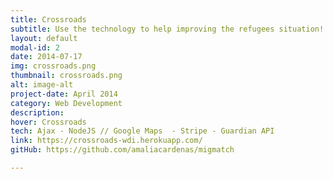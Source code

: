 ```yaml
---
title: Crossroads
subtitle: Use the technology to help improving the refugees situation!
layout: default
modal-id: 2
date: 2014-07-17
img: crossroads.png
thumbnail: crossroads.png
alt: image-alt
project-date: April 2014
category: Web Development
description: 
hover: Crossroads
tech: Ajax - NodeJS // Google Maps  - Stripe - Guardian API
link: https://crossroads-wdi.herokuapp.com/
gitHub: https://github.com/amaliacardenas/migmatch

---
```

